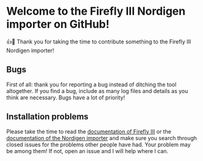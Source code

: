 
# Welcome to the Firefly III Nordigen importer on GitHub!

:+1::tada: Thank you for taking the time to contribute something to the Firefly III Nordigen importer!

## Bugs

First of all: thank you for reporting a bug instead of ditching the tool altogether. If you find a bug, include as many log files and details as you think
 are necessary. Bugs have a lot of priority! 

## Installation problems

Please take the time to read the [documentation of Firefly III](https://docs.firefly-iii.org/) or the 
[documentation of the Nordigen importer](https://docs.firefly-iii.org/other-data-importers/) and make sure you search through closed issues for the problems
 other people have had. Your problem may be among them! If not, open an issue and I will help where I can.
 
